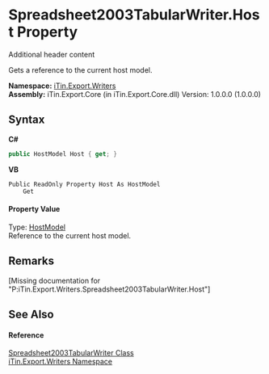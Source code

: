 # Spreadsheet2003TabularWriter.Host Property 
Additional header content 

Gets a reference to the current host model.

**Namespace:**&nbsp;<a href="N_iTin_Export_Writers">iTin.Export.Writers</a><br />**Assembly:**&nbsp;iTin.Export.Core (in iTin.Export.Core.dll) Version: 1.0.0.0 (1.0.0.0)

## Syntax

**C#**<br />
``` C#
public HostModel Host { get; }
```

**VB**<br />
``` VB
Public ReadOnly Property Host As HostModel
	Get
```


#### Property Value
Type: <a href="T_iTin_Export_Model_HostModel">HostModel</a><br />Reference to the current host model.

## Remarks
\[Missing <remarks> documentation for "P:iTin.Export.Writers.Spreadsheet2003TabularWriter.Host"\]

## See Also


#### Reference
<a href="T_iTin_Export_Writers_Spreadsheet2003TabularWriter">Spreadsheet2003TabularWriter Class</a><br /><a href="N_iTin_Export_Writers">iTin.Export.Writers Namespace</a><br />